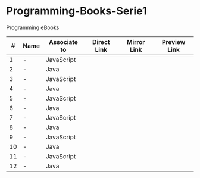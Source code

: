 # Programming-Books-Serie1
Programming eBooks

| #  | Name | Associate to    | Direct Link    | Mirror Link | Preview Link  |
| -- | ---- | --------------- | -------------- | ----------- | ------------- |
| 1  | -    |  JavaScript     |                |             |               |
| 2  | -    |  Java           |                |             |               |
| 3  | -    |  JavaScript     |                |             |               |
| 4  | -    |  Java           |                |             |               |
| 5  | -    |  JavaScript     |                |             |               |
| 6  | -    |  Java           |                |             |               |
| 7  | -    |  JavaScript     |                |             |               |
| 8  | -    |  Java           |                |             |               | 
| 9  | -    |  JavaScript     |                |             |               |
| 10 | -    |  Java           |                |             |               |
| 11 | -    |  JavaScript     |                |             |               |
| 12 | -    |  Java           |                |             |               |
